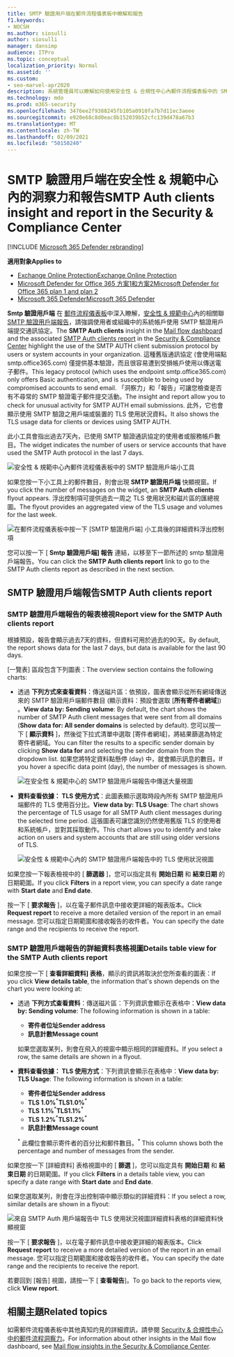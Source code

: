 ```yaml
---
title: SMTP 驗證用戶端在郵件流程儀表板中瞭解和報告
f1.keywords:
- NOCSH
ms.author: siosulli
author: siosulli
manager: dansimp
audience: ITPro
ms.topic: conceptual
localization_priority: Normal
ms.assetid: ''
ms.custom:
- seo-marvel-apr2020
description: 系統管理員可以瞭解如何使用安全性 & 合規性中心內郵件流程儀表板中的 SMTP 驗證瞭解和報告，以監視其組織中使用已驗證 SMTP (SMTP 驗證) 傳送電子郵件的電子郵件寄件者。
ms.technology: mdo
ms.prod: m365-security
ms.openlocfilehash: 3476ee2f9388245fb105a0910fa7b7d11ec3aeee
ms.sourcegitcommit: e920e68c8d0eac8b152039b52cfc139d478a67b3
ms.translationtype: MT
ms.contentlocale: zh-TW
ms.lasthandoff: 02/09/2021
ms.locfileid: "50150240"
---
```

# <a name="smtp-auth-clients-insight-and-report-in-the-security--compliance-center"></a><span data-ttu-id="a3f82-103">SMTP 驗證用戶端在安全性 & 規範中心內的洞察力和報告</span><span class="sxs-lookup"><span data-stu-id="a3f82-103">SMTP Auth clients insight and report in the Security & Compliance Center</span></span>

[!INCLUDE [Microsoft 365 Defender rebranding](../includes/microsoft-defender-for-office.md)]

<span data-ttu-id="a3f82-104">**適用對象**</span><span class="sxs-lookup"><span data-stu-id="a3f82-104">**Applies to**</span></span>
- [<span data-ttu-id="a3f82-105">Exchange Online Protection</span><span class="sxs-lookup"><span data-stu-id="a3f82-105">Exchange Online Protection</span></span>](https://go.microsoft.com/fwlink/?linkid=2148611)
- [<span data-ttu-id="a3f82-106">Microsoft Defender for Office 365 方案1和方案2</span><span class="sxs-lookup"><span data-stu-id="a3f82-106">Microsoft Defender for Office 365 plan 1 and plan 2</span></span>](https://go.microsoft.com/fwlink/?linkid=2148715)
- [<span data-ttu-id="a3f82-107">Microsoft 365 Defender</span><span class="sxs-lookup"><span data-stu-id="a3f82-107">Microsoft 365 Defender</span></span>](https://go.microsoft.com/fwlink/?linkid=2118804)

<span data-ttu-id="a3f82-108">**Smtp 驗證用戶端** 在 [郵件流程儀表板](mail-flow-insights-v2.md)中深入瞭解，[安全性 & 規範中心](https://protection.office.com)內的相關聯 [SMTP 驗證用戶端報告](#smtp-auth-clients-report)，請強調使用者或組織中的系統帳戶使用 SMTP 驗證用戶端提交通訊協定。</span><span class="sxs-lookup"><span data-stu-id="a3f82-108">The **SMTP Auth clients** insight in the [Mail flow dashboard](mail-flow-insights-v2.md) and the associated [SMTP Auth clients report](#smtp-auth-clients-report) in the [Security & Compliance Center](https://protection.office.com) highlight the use of the SMTP AUTH client submission protocol by users or system accounts in your organization.</span></span> <span data-ttu-id="a3f82-109">這種舊版通訊協定 (會使用端點 smtp.office365.com) 僅提供基本驗證，而且很容易遭到受損帳戶使用以傳送電子郵件。</span><span class="sxs-lookup"><span data-stu-id="a3f82-109">This legacy protocol (which uses the endpoint smtp.office365.com) only offers Basic authentication, and is susceptible to being used by compromised accounts to send email.</span></span> <span data-ttu-id="a3f82-110">「洞察力」和「報告」可讓您檢查是否有不尋常的 SMTP 驗證電子郵件提交活動。</span><span class="sxs-lookup"><span data-stu-id="a3f82-110">The insight and report allow you to check for unusual activity for SMTP AUTH email submissions.</span></span> <span data-ttu-id="a3f82-111">此外，它也會顯示使用 SMTP 驗證之用戶端或裝置的 TLS 使用狀況資料。</span><span class="sxs-lookup"><span data-stu-id="a3f82-111">It also shows the TLS usage data for clients or devices using SMTP AUTH.</span></span>

<span data-ttu-id="a3f82-112">此小工具會指出過去7天內，已使用 SMTP 驗證通訊協定的使用者或服務帳戶數目。</span><span class="sxs-lookup"><span data-stu-id="a3f82-112">The widget indicates the number of users or service accounts that have used the SMTP Auth protocol in the last 7 days.</span></span>

![安全性 & 規範中心內郵件流程儀表板中的 SMTP 驗證用戶端小工具](../../media/mfi-smtp-auth-clients-report-widget.png)

<span data-ttu-id="a3f82-114">如果您按一下小工具上的郵件數目，則會出現 **SMTP 驗證用戶端** 快顯視窗。</span><span class="sxs-lookup"><span data-stu-id="a3f82-114">If you click the number of messages on the widget, an **SMTP Auth clients** flyout appears.</span></span> <span data-ttu-id="a3f82-115">浮出控制項可提供過去一周之 TLS 使用狀況和磁片區的匯總視圖。</span><span class="sxs-lookup"><span data-stu-id="a3f82-115">The flyout provides an aggregated view of the TLS usage and volumes for the last week.</span></span>

![在郵件流程儀表板中按一下 [SMTP 驗證用戶端] 小工具後的詳細資料浮出控制項](../../media/mfi-smtp-auth-clients-report-details.png)

<span data-ttu-id="a3f82-117">您可以按一下 [ **Smtp 驗證用戶端] 報告** 連結，以移至下一節所述的 smtp 驗證用戶端報告。</span><span class="sxs-lookup"><span data-stu-id="a3f82-117">You can click the **SMTP Auth clients report** link to go to the SMTP Auth clients report as described in the next section.</span></span>

## <a name="smtp-auth-clients-report"></a><span data-ttu-id="a3f82-118">SMTP 驗證用戶端報告</span><span class="sxs-lookup"><span data-stu-id="a3f82-118">SMTP Auth clients report</span></span>

### <a name="report-view-for-the-smtp-auth-clients-report"></a><span data-ttu-id="a3f82-119">SMTP 驗證用戶端報告的報表檢視</span><span class="sxs-lookup"><span data-stu-id="a3f82-119">Report view for the SMTP Auth clients report</span></span>

<span data-ttu-id="a3f82-120">根據預設，報告會顯示過去7天的資料，但資料可用於過去的90天。</span><span class="sxs-lookup"><span data-stu-id="a3f82-120">By default, the report shows data for the last 7 days, but data is available for the last 90 days.</span></span>

<span data-ttu-id="a3f82-121">[一覽表] 區段包含下列圖表：</span><span class="sxs-lookup"><span data-stu-id="a3f82-121">The overview section contains the following charts:</span></span>

- <span data-ttu-id="a3f82-122">透過 **下列方式來查看資料**：傳送磁片區：依預設，圖表會顯示從所有網域傳送來的 SMTP 驗證用戶端郵件數目 (顯示資料：預設會選取 [**所有寄件者網域**]) 。</span><span class="sxs-lookup"><span data-stu-id="a3f82-122">**View data by: Sending volume**: By default, the chart shows the number of SMTP Auth client messages that were sent from all domains (**Show data for: All sender domains** is selected by default).</span></span> <span data-ttu-id="a3f82-123">您可以按一下 [ **顯示資料** ]，然後從下拉式清單中選取 [寄件者網域]，將結果篩選為特定寄件者網域。</span><span class="sxs-lookup"><span data-stu-id="a3f82-123">You can filter the results to a specific sender domain by clicking **Show data for** and selecting the sender domain from the dropdown list.</span></span> <span data-ttu-id="a3f82-124">如果您將特定資料點懸停 (day) 中，就會顯示訊息的數目。</span><span class="sxs-lookup"><span data-stu-id="a3f82-124">If you hover a specific data point (day), the number of messages is shown.</span></span>

  ![在安全性 & 規範中心的 SMTP 驗證用戶端報告中傳送大量視圖](../../media/mfi-smtp-auth-clients-report-sending-volume-view.png)

- <span data-ttu-id="a3f82-126">**資料查看依據： TLS 使用方式**：此圖表顯示選取時段內所有 SMTP 驗證用戶端郵件的 TLS 使用百分比。</span><span class="sxs-lookup"><span data-stu-id="a3f82-126">**View data by: TLS Usage**: The chart shows the percentage of TLS usage for all SMTP Auth client messages during the selected time period.</span></span> <span data-ttu-id="a3f82-127">這張圖表可讓您識別仍然使用舊版 TLS 的使用者和系統帳戶，並對其採取動作。</span><span class="sxs-lookup"><span data-stu-id="a3f82-127">This chart allows you to identify and take action on users and system accounts that are still using older versions of TLS.</span></span>

  ![安全性 & 規範中心內的 SMTP 驗證用戶端報告中的 TLS 使用狀況視圖](../../media/mfi-smtp-auth-clients-report-tls-usage-view.png)

<span data-ttu-id="a3f82-129">如果您按一下報表檢視中的 [ **篩選器** ]，您可以指定具有 **開始日期** 和 **結束日期** 的日期範圍。</span><span class="sxs-lookup"><span data-stu-id="a3f82-129">If you click **Filters** in a report view, you can specify a date range with **Start date** and **End date**.</span></span>

<span data-ttu-id="a3f82-130">按一下 [ **要求報告** ]，以在電子郵件訊息中接收更詳細的報表版本。</span><span class="sxs-lookup"><span data-stu-id="a3f82-130">Click **Request report** to receive a more detailed version of the report in an email message.</span></span> <span data-ttu-id="a3f82-131">您可以指定日期範圍和接收報告的收件者。</span><span class="sxs-lookup"><span data-stu-id="a3f82-131">You can specify the date range and the recipients to receive the report.</span></span>

### <a name="details-table-view-for-the-smtp-auth-clients-report"></a><span data-ttu-id="a3f82-132">SMTP 驗證用戶端報告的詳細資料表格視圖</span><span class="sxs-lookup"><span data-stu-id="a3f82-132">Details table view for the SMTP Auth clients report</span></span>

<span data-ttu-id="a3f82-133">如果您按一下 [ **查看詳細資料] 表格**，顯示的資訊將取決於您所查看的圖表：</span><span class="sxs-lookup"><span data-stu-id="a3f82-133">If you click **View details table**, the information that's shown depends on the chart you were looking at:</span></span>

- <span data-ttu-id="a3f82-134">透過 **下列方式查看資料**：傳送磁片區：下列資訊會顯示在表格中：</span><span class="sxs-lookup"><span data-stu-id="a3f82-134">**View data by: Sending volume**: The following information is shown in a table:</span></span>

  - <span data-ttu-id="a3f82-135">**寄件者位址**</span><span class="sxs-lookup"><span data-stu-id="a3f82-135">**Sender address**</span></span>
  - <span data-ttu-id="a3f82-136">**訊息計數**</span><span class="sxs-lookup"><span data-stu-id="a3f82-136">**Message count**</span></span>

  <span data-ttu-id="a3f82-137">如果您選取某列，則會在飛入的視窗中顯示相同的詳細資料。</span><span class="sxs-lookup"><span data-stu-id="a3f82-137">If you select a row, the same details are shown in a flyout.</span></span>

- <span data-ttu-id="a3f82-138">**資料查看依據： TLS 使用方式**：下列資訊會顯示在表格中：</span><span class="sxs-lookup"><span data-stu-id="a3f82-138">**View data by: TLS Usage**: The following information is shown in a table:</span></span>

  - <span data-ttu-id="a3f82-139">**寄件者位址**</span><span class="sxs-lookup"><span data-stu-id="a3f82-139">**Sender address**</span></span>
  - <span data-ttu-id="a3f82-140">**TLS 1.0%**<sup>\*</sup></span><span class="sxs-lookup"><span data-stu-id="a3f82-140">**TLS1.0%**<sup>\*</sup></span></span>
  - <span data-ttu-id="a3f82-141">**TLS 1.1%**<sup>\*</sup></span><span class="sxs-lookup"><span data-stu-id="a3f82-141">**TLS1.1%**<sup>\*</sup></span></span>
  - <span data-ttu-id="a3f82-142">**TLS 1.2%**<sup>\*</sup></span><span class="sxs-lookup"><span data-stu-id="a3f82-142">**TLS1.2%**<sup>\*</sup></span></span>
  - <span data-ttu-id="a3f82-143">**訊息計數**</span><span class="sxs-lookup"><span data-stu-id="a3f82-143">**Message count**</span></span>

  <span data-ttu-id="a3f82-144"><sup>\*</sup> 此欄位會顯示寄件者的百分比和郵件數目。</span><span class="sxs-lookup"><span data-stu-id="a3f82-144"><sup>\*</sup> This column shows both the percentage and number of messages from the sender.</span></span>

<span data-ttu-id="a3f82-145">如果您按一下 [詳細資料] 表格視圖中的 [ **篩選** ]，您可以指定具有 **開始日期** 和 **結束日期** 的日期範圍。</span><span class="sxs-lookup"><span data-stu-id="a3f82-145">If you click **Filters** in a details table view, you can specify a date range with **Start date** and **End date**.</span></span>

<span data-ttu-id="a3f82-146">如果您選取某列，則會在浮出控制項中顯示類似的詳細資料：</span><span class="sxs-lookup"><span data-stu-id="a3f82-146">If you select a row, similar details are shown in a flyout:</span></span>

![來自 SMTP Auth 用戶端報告中 TLS 使用狀況視圖詳細資料表格的詳細資料快顯視窗](../../media/mfi-smtp-auth-clients-report-tls-usage-view-view-details-table-details.png)

<span data-ttu-id="a3f82-148">按一下 [ **要求報告** ]，以在電子郵件訊息中接收更詳細的報表版本。</span><span class="sxs-lookup"><span data-stu-id="a3f82-148">Click **Request report** to receive a more detailed version of the report in an email message.</span></span> <span data-ttu-id="a3f82-149">您可以指定日期範圍和接收報告的收件者。</span><span class="sxs-lookup"><span data-stu-id="a3f82-149">You can specify the date range and the recipients to receive the report.</span></span>

<span data-ttu-id="a3f82-150">若要回到 [報告] 視圖，請按一下 [ **查看報告**]。</span><span class="sxs-lookup"><span data-stu-id="a3f82-150">To go back to the reports view, click **View report**.</span></span>

## <a name="related-topics"></a><span data-ttu-id="a3f82-151">相關主題</span><span class="sxs-lookup"><span data-stu-id="a3f82-151">Related topics</span></span>

<span data-ttu-id="a3f82-152">如需郵件流程儀表板中其他真知灼見的詳細資訊，請參閱 [Security & 合規性中心中的郵件流程洞察力](mail-flow-insights-v2.md)。</span><span class="sxs-lookup"><span data-stu-id="a3f82-152">For information about other insights in the Mail flow dashboard, see [Mail flow insights in the Security & Compliance Center](mail-flow-insights-v2.md).</span></span>
